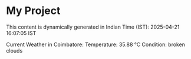 # My Project

This content is dynamically generated in Indian Time (IST): 2025-04-21 16:07:05 IST


Current Weather in Coimbatore:
Temperature: 35.88 °C
Condition: broken clouds
